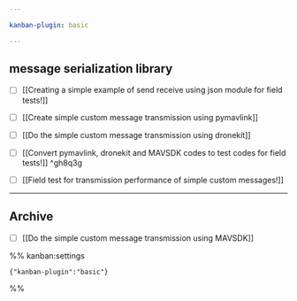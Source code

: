```yaml
---

kanban-plugin: basic

---
```


## message serialization library

- [ ] [[Creating a simple example of send receive using json module for field tests!]]
- [ ] [[Create simple custom message transmission using pymavlink]]
- [ ] [[Do the simple custom message transmission using dronekit]]
- [ ] [[Convert pymavlink, dronekit and MAVSDK codes to test codes for field tests!]] ^gh8q3g
- [ ] [[Field test for transmission performance of simple custom messages!]]


***

## Archive

- [ ] [[Do the simple custom message transmission using MAVSDK]]

%% kanban:settings
```
{"kanban-plugin":"basic"}
```
%%